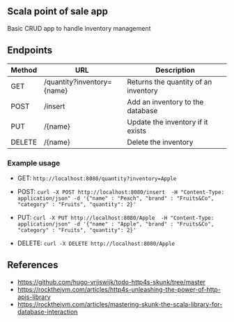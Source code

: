 ## Scala point of sale app
Basic CRUD app to handle inventory management

## Endpoints
| Method | URL                       | Description                          |
|--------|---------------------------|--------------------------------------|
| GET    | /quantity?inventory={name} | Returns the quantity of an inventory |
| POST   | /insert                   | Add an inventory to the database     |
| PUT    | /{name}                   | Update the inventory if it exists    |
| DELETE | /{name}                   | Delete the inventory                 |

### Example usage

- GET: `http://localhost:8080/quantity?inventory=Apple`

- POST: `curl -X POST http://localhost:8080/insert  -H "Content-Type: application/json" -d '{"name" : "Peach", "brand" : "Fruits&Co", "category" : "Fruits", "quantity": 2}'`

- PUT: `curl -X PUT http://localhost:8080/Apple  -H "Content-Type: application/json" -d '{"name" : "Apple", "brand" : "Fruits&Co", "category" : "Fruits", "quantity": 2}'`

- DELETE: `curl -X DELETE http://localhost:8080/Apple`

## References
- https://github.com/hugo-vrijswijk/todo-http4s-skunk/tree/master
- https://rockthejvm.com/articles/http4s-unleashing-the-power-of-http-apis-library
- https://rockthejvm.com/articles/mastering-skunk-the-scala-library-for-database-interaction